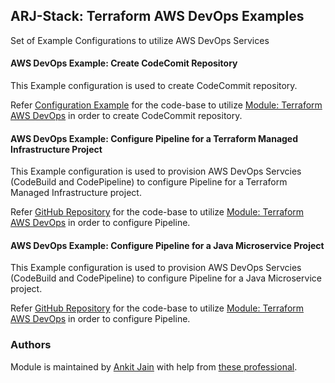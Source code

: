 ## ARJ-Stack: Terraform AWS DevOps Examples

Set of Example Configurations to utilize AWS DevOps Services

#### AWS DevOps Example: Create CodeComit Repository

This Example configuration is used to create CodeCommit repository.

Refer [Configuration Example](https://github.com/arjstack/terraform-aws-examples/tree/main/aws-devops/codecommit) for the code-base to utilize [Module: Terraform AWS DevOps](https://github.com/arjstack/terraform-aws-devops) in order to create CodeCommit repository.

#### AWS DevOps Example: Configure Pipeline for a Terraform Managed Infrastructure Project

This Example configuration is used to provision AWS DevOps Servcies (CodeBuild and CodePipeline) to configure Pipeline for a Terraform Managed Infrastructure project.

Refer [GitHub Repository](https://github.com/arjstack/aws-devops-terraform-managed-infra) for the code-base to utilize [Module: Terraform AWS DevOps](https://github.com/arjstack/terraform-aws-devops) in order to configure Pipeline.

#### AWS DevOps Example: Configure Pipeline for a Java Microservice Project

This Example configuration is used to provision AWS DevOps Servcies (CodeBuild and CodePipeline) to configure Pipeline for a Java Microservice project.

Refer [GitHub Repository](https://github.com/arjstack/aws-devops-java-microservice) for the code-base to utilize [Module: Terraform AWS DevOps](https://github.com/arjstack/terraform-aws-devops) in order to configure Pipeline.

### Authors

Module is maintained by [Ankit Jain](https://github.com/ankit-jn) with help from [these professional](https://github.com/arjstack/terraform-aws-examples/graphs/contributors).